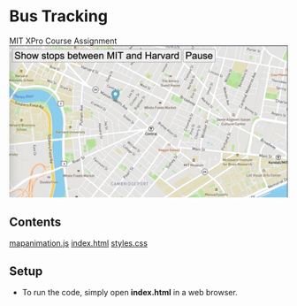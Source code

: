 # Bus Tracking
MIT XPro Course Assignment 
![](demo.png)

## Contents
[mapanimation.js](mapanimation.js)
[index.html](index.html)
[styles.css](styles.css)

## Setup
- To run the code, simply open **index.html** in a web browser.